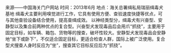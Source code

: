来源——中国海关门户网站
时间：2013年6月
地点：海关总署缉私局瑞丽缉毒犬基地
缉毒犬主要利用嗅觉进行工作，它具有使用方便、查验速度快捷等优点，可与其他查验设备结合使用，提高查缉成效。
以神经类型分，缉毒犬有兴奋型、安静型以及集合前两种优点的复合型。兴奋型犬发现毒品后会用爪“抓挠”，主要用于固定目标，如车辆、箱包、货物等的搜查，破坏性较大。安静型犬发现毒品会安静地“坐下或卧下”，不仅适合固定目标，更适合检查人群，国际上被广泛使用。复合型犬搜查人身时反应为“坐”，搜查其它目标反应后为“抓挠”。